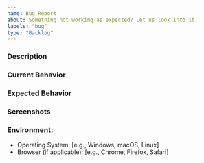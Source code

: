 ```yaml
---
name: Bug Report
about: Something not working as expected? Let us look into it.
labels: "bug"
type: "Backlog"
---
```


### Description

<!-- A brief description with a link to the page on the site where you found the issue. -->

### Current Behavior

<!-- A brief description of the current behavior of the issue. -->

### Expected Behavior

<!-- A brief description of what you expected to happen. -->

### Screenshots

<!-- Add screenshots, if applicable, to help explain your problem. -->

### Environment:

-   Operating System: [e.g., Windows, macOS, Linux]
-   Browser (if applicable): [e.g., Chrome, Firefox, Safari]
